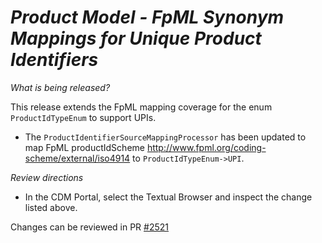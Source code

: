 # *Product Model - FpML Synonym Mappings for Unique Product Identifiers*

_What is being released?_

This release extends the FpML mapping coverage for the enum `ProductIdTypeEnum` to support UPIs.

- The `ProductIdentifierSourceMappingProcessor` has been updated to map FpML productIdScheme http://www.fpml.org/coding-scheme/external/iso4914 to `ProductIdTypeEnum->UPI`.

_Review directions_

- In the CDM Portal, select the Textual Browser and inspect the change listed above.

Changes can be reviewed in PR [#2521](https://github.com/finos/common-domain-model/pull/2521)
